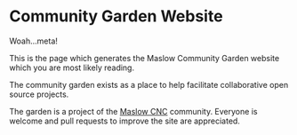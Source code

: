 # Community Garden Website

Woah...meta!


This is the page which generates the Maslow Community Garden website which you are most likely reading. 


The community garden exists as a place to help facilitate collaborative open source projects.

The garden is a project of the [Maslow CNC](www.maslowcnc.com) community. Everyone is welcome and pull requests to improve the site are appreciated.
